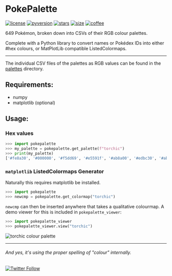 # PokePalette

[![license](https://img.shields.io/github/license/CDWimmer/PokePalette?style=flat-square)](/LICENCE)
[![pyversion](https://img.shields.io/badge/Python-3.8%2B-blue?style=flat-square)]()
[![stars](https://img.shields.io/github/stars/CDWimmer/PokePalette?style=flat-square)]()
[![size](https://img.shields.io/github/languages/code-size/CDWimmer/PokePalette?style=flat-square)]()
[![coffee](https://img.shields.io/badge/Buy%20me%20a%20coffee-ko--fi.com%2Fch4rl1e-orange?link=https://ko-fi.com/ch4rl1e&style=social)](https://ko-fi.com/ch4rl1e)

649 Pokémon, broken down into CSVs of their RGB colour palettes. 

Complete with a Python library to convert names or Pokédex IDs into either #hex colours, or MatPlotLib compatible ListedColormaps.

---

The individual CSV files of the palettes as RGB values can be found in the [palettes](/palettes) directory.

## Requirements:
- numpy
- matplotlib (optional)

## Usage:

### Hex values
```python
>>> import pokepalette
>>> my_palette = pokepalette.get_palette(f"torchic")
>>> print(my_palette)
['#fe8a30', '#000000', '#f5dd69', '#e5591f', '#ab8a00', '#edbc30', '#ab400f', '#feab51', '#8a511f', '#7a4917', '#fefefe']
```



### `matplotlib` ListedColormaps Generator
Naturally this requires matplotlib be installed. 
```python
>>> import pokepalette
>>> newcmp = pokepalette.get_colormap("torchic")
```


`newcmp` can then be inserted anywhere that takes a qualitative colourmap. A demo viewer for this is included in `pokepalette_viewer`:

```python
>>> import pokepalette_viewer
>>> pokepalette_viewer.view("torchic")
```
![torchic colour palette](https://i.imgur.com/JEfZjBs.png)

---
###### And yes, it's using the proper spelling of "colour" internally.
[![Twitter Follow](https://img.shields.io/twitter/follow/CharlesDWimmer?label=Follow%20me&logoColor=orange&style=social)](https://twitter.com/CharlesDWimmer)
